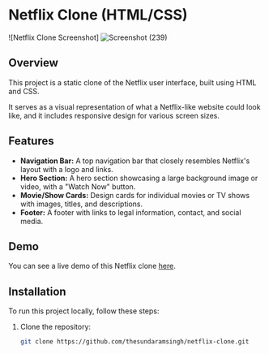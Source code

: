 # Netflix Clone (HTML/CSS)

![Netflix Clone Screenshot]
![Screenshot (239)](https://github.com/thesundaramsingh/Internship_projects/assets/136719507/387f2bc3-5f55-4e08-ac57-b18513ddbcb5)


## Overview

This project is a static clone of the Netflix user interface, built using HTML and CSS. 

It serves as a visual representation of what a Netflix-like website could look like, and it includes responsive design for various screen sizes.

## Features

- **Navigation Bar:** A top navigation bar that closely resembles Netflix's layout with a logo and links.
- **Hero Section:** A hero section showcasing a large background image or video, with a "Watch Now" button.
- **Movie/Show Cards:** Design cards for individual movies or TV shows with images, titles, and descriptions.
- **Footer:** A footer with links to legal information, contact, and social media.

## Demo

You can see a live demo of this Netflix clone [here](https://netflix-clone05.netlify.app/).

## Installation

To run this project locally, follow these steps:

1. Clone the repository:

   ```bash
   git clone https://github.com/thesundaramsingh/netflix-clone.git
